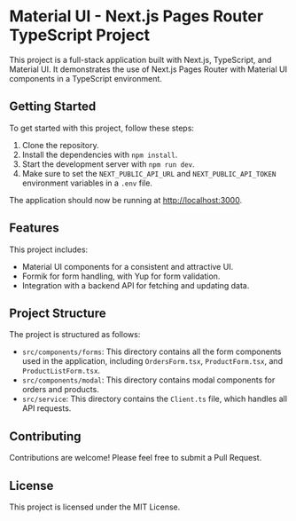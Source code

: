 # Material UI - Next.js Pages Router TypeScript Project

This project is a full-stack application built with Next.js, TypeScript, and Material UI. It demonstrates the use of Next.js Pages Router with Material UI components in a TypeScript environment.

## Getting Started

To get started with this project, follow these steps:

1. Clone the repository.
2. Install the dependencies with `npm install`.
3. Start the development server with `npm run dev`.
4. Make sure to set the `NEXT_PUBLIC_API_URL` and `NEXT_PUBLIC_API_TOKEN` environment variables in a `.env` file.

The application should now be running at [http://localhost:3000](http://localhost:3000).

## Features

This project includes:

- Material UI components for a consistent and attractive UI.
- Formik for form handling, with Yup for form validation.
- Integration with a backend API for fetching and updating data.

## Project Structure

The project is structured as follows:

- `src/components/forms`: This directory contains all the form components used in the application, including `OrdersForm.tsx`, `ProductForm.tsx`, and `ProductListForm.tsx`.
- `src/components/modal`: This directory contains modal components for orders and products.
- `src/service`: This directory contains the `Client.ts` file, which handles all API requests.

## Contributing

Contributions are welcome! Please feel free to submit a Pull Request.

## License

This project is licensed under the MIT License.
